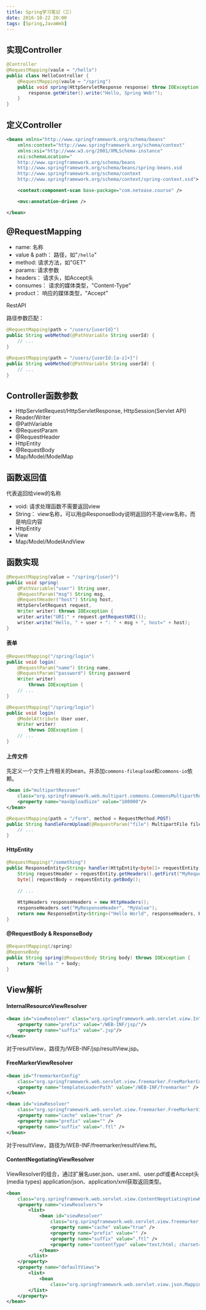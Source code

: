 ```yaml
---
title: Spring学习笔记（三）
date: 2016-10-22 20:00
tags: [Spring,JavaWeb]
---
```


## 实现Controller

``` java
@Controller
@RequestMapping(vaule = "/hello")
public class HelloController {
	@RequestMapping(vaule = "/spring")
	public void spring(HttpServletResponse response) throw IOException {
		response.getWriter().write("Hello, Spring Web!");
	}
}
```

## 定义Controller

``` xml
<beans xmlns="http://www.springframework.org/schema/beans"
	xmlns:context="http://www.springframework.org/schema/context"
 	xmlns:xsi="http://www.w3.org/2001/XMLSchema-instance"
	xsi:schemaLocation="
	http://www.springframework.org/schema/beans
	http://www.springframework.org/schema/beans/spring-beans.xsd
	http://www.springframework.org/schema/context
	http://www.springframework.org/schema/context/spring-context.xsd">

	<context:component-scan base-package="com.netease.course" />

	<mvc:annotation-driven />

</bean>
```

<!-- more -->

## @RequestMapping

* name: 名称
* value & path： 路径，如"`/hello`"
* method: 请求方法，如"GET"
* params: 请求参数
* headers： 请求头，如Accept头
* consumes： 请求的媒体类型，"Content-Type"
* product： 响应的媒体类型，"Accept"

RestAPI

路径参数匹配：
``` java
@RequestMapping(path = "/users/{userId}")
public String webMethod(@PathVariable String userId) {
	// ...
}
```

``` java
@RequestMapping(path = "/users/{userId:[a-z]+}")
public String webMethod(@PathVariable String userId) {
	// ...
}
```

## Controller函数参数

* HttpServletRequest/HttpServletResponse, HttpSession(Servlet API)
* Reader/Writer
* @PathVariable
* @RequestParam
* @RequestHeader
* HttpEntity
* @RequestBody
* Map/Model/ModelMap

## 函数返回值

代表返回给view的名称

* void: 请求处理函数不需要返回view
* String： view名称，可以用@ResponseBody说明返回的不是view名称，而是响应内容
* HttpEntity
* View
* Map/Model/ModelAndView

## 函数实现

``` java
@RequestMapping(value = "/spring/{user}")
public void spring(
	@PathVariable("user") String user,
	@RequestParam("msg") String msg,
	@RequestHeader("host") String host,
	HttpServletRequest request,
	Writer writer) throws IOException {	
	writer.write("URI:" + request.getRequestURI());
	writer.write("Hello, " + user + ": " + msg + ", host=" + host);
}
```

#### 表单

``` java
@RequestMapping("/spring/login")
public void login(
	@RequestParam("name") String name,
	@RequestParam("password") String password
	Writer writer)
		throws IOException {
	// ...
}
```

``` java
@RequestMapping("/spring/login")
public void login(
	@ModelAttribute User user,
	Writer writer)
		throws IOException {
	// ...
}
```

#### 上传文件

先定义一个文件上传相关的bean，并添加`commons-fileupload`和`commons-io`依赖。
``` xml
<bean id="multipartResover"
	class="org.springframework.web.multipart.commons.CommonsMultipartResolver">
	<property name="maxUploadSize" value="100000"/>
</bean>
```

``` java
@RequestMapping(path = "/form", method = RequestMethod.POST)
public String handleFormUpload(@RequestParam("file") MultipartFile file) {
	// ...
}
```

#### HttpEntity

``` java
@RequestMapping("/something")
public ResponseEntity<String> handler(HttpEntity<byte[]> requestEntity) {
	String requestHeader = requestEntity.getHeaders().getFirst("MyRequestHeader");
	byte[] requestBody = requestEntity.getBody();
	
	// ...
	
	HttpHeaders responseHeaders = new HttpHeaders();
	responseHeaders.set("MyResponseHeader", "MyValue");
	return new ResponseEntity<String>("Hello World", responseHeaders, HttpStatus.CREATED);
}
```

#### @RequestBody & ResponseBody

``` java
@RequestMapping(/spring)
@ReponseBody
public String spring(@RequestBody String body) throws IOException {
	return "Hello " + body;
}
```

## View解析

#### InternalResourceViewResolver

``` xml
<bean id="viewResolver" class="org.springframework.web.servlet.view.InternalResourceViewResolver">
	<property name="prefix" value="/WEB-INF/jsp/"/>
	<property name="suffix" value=".jsp"/>
</bean>
```

对于resultView，路径为/WEB-INF/jsp/resultView.jsp。

#### FreeMarkerViewResolver

``` xml
<bean id="freemarkerConfig"
	class="org.springframework.web.servlet.view.freemarker.FreeMarkerConfigurer">
	<property name="templateLoaderPath" value="/WEB-INF/freemarker" />
</bean>

<bean id="viewResolver"
	class="org.springframework.web.servlet.view.freemarker.FreeMarkerViewResolver">
	<property name="cache" value="true" />
	<property name="prefix" value="" />
	<property name="suffix" value=".ftl" />
</bean>
```

对于resultView，路径为/WEB-INF/freemarker/resultView.ftl。

#### ContentNegotiatingViewResolver

ViewResolver的组合，通过扩展名user.json、user.xml、user.pdf或者Accept头(media types) application/json、application/xml获取返回类型。

``` xml
<bean
	class="org.springframework.web.servlet.view.ContentNegotiatingViewResolver">
	<property name="viewResolvers">
		<list>
			<bean id="viewResolver"
				class="org.springframework.web.servlet.view.freemarker.FreeMarkerViewResolver">
				<property name="cache" value="true" />
				<property name="prefix" value="" />
				<property name="suffix" value=".ftl" />
				<property name="contentType" value="text/html; charset=utf-8" />
			</bean>
		</list>
	</property>
	<property name="defaultViews">
		<list>
			<bean
				class="org.springframework.web.servlet.view.json.MappingJackson2JsonView" />
		</list>
	</property>
</bean>
```